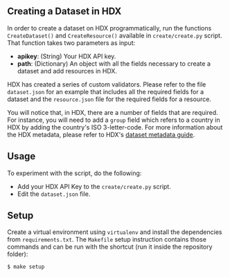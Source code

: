## Creating a Dataset in HDX
In order to create a dataset on HDX programmatically, run the functions `CreateDataset()` and `CreateResource()` available in `create/create.py` script. That function takes two parameters as input:

* **apikey**: (String) Your HDX API key.
* **path**: (Dictionary) An object with all the fields necessary to create a dataset and add resources in HDX.

HDX has created a series of custom validators. Please refer to the file `dataset.json` for an example that includes all the required fields for a dataset and the `resource.json` file for the required fields for a resource.

You will notice that, in HDX, there are a number of fields that are required. For instance, you will need to add a `group` field which refers to a country in HDX by adding the country's ISO 3-letter-code. For more information about the HDX metadata, please refer to HDX's [dataset metadata guide](http://docs.hdx.rwlabs.org/providing-metadata-for-your-datasets-on-hdx/).

## Usage
To experiment with the script, do the following:

* Add your HDX API Key to the `create/create.py` script.
* Edit the `dataset.json` file.


## Setup
Create a virtual environment using `virtualenv` and install the dependencies from `requirements.txt`. The `Makefile` setup instruction contains those commands and can be run with the shortcut (run it inside the repository folder):

```shell
$ make setup
```
